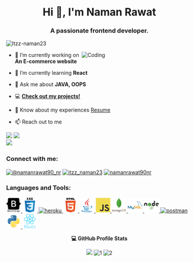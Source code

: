 <h1 align="center">Hi 👋, I'm Naman Rawat</h1>
<h3 align="center">A passionate frontend developer.</h3>
<p align="left"> <img src="https://komarev.com/ghpvc/?username=Itzz-naman23&label=Profile%20views&color=0e75b6&style=flat" alt="Itzz-naman23" /> </p>
<img align="right" alt="Coding" width="300" src="https://github.com/mayankchaudhary26/Cool-Readme-ideas/blob/master/data/chill%20scene.gif">

- 🔭 I’m currently working on **An E-commerce website**

- 🌱 I’m currently learning **React**

- 💬 Ask me about **JAVA, OOPS**
  
- 💻 **[Check out my projects!](https://github.com/Itzz-naman23?tab=repositories)**

- 📄 Know about my experiences [Resume](https://drive.google.com/file/d/1RyIWI5Wny_rU-ptW54RSHCujmpUi96BO/view?usp=sharing)

- 📫 Reach out to me <br>

[![](https://img.shields.io/badge/-Naman_Rawat-blue?style=for-the-badge&logo=Linkedin&logoColor=white&link=https://www.linkedin.com/in/naman-rawat-826068202/)](https://www.linkedin.com/in/naman-rawat-826068202/)
[![](https://img.shields.io/badge/-namanrawat90.nr@gmail.com-c14438?style=for-the-badge&logo=gmail&logoColor=white&link=mailto:NamanRawat)](mailto:namanrawat90.nr@gmail.com)
<br />
[![](https://img.shields.io/badge/-Itzz-naman23-171515?style=for-the-badge&logo=github&logoColor=white)](https://github.com/Itzz-naman23)

<h3 align="left">Connect with me:</h3>
<p align="lhttps://drive.google.com/file/d/1RyIWI5Wny_rU-ptW54RSHCujmpUi96BO/view?usp=sharinghttps://drive.google.com/file/d/1RyIWI5Wny_rU-ptW54RSHCujmpUi96BO/view?usp=sharinghttps://drive.google.com/file/d/1RyIWI5Wny_rU-ptW54RSHCujmpUi96BO/view?usp=sharinghttps://drive.google.com/file/d/1RyIWI5Wny_rU-ptW54RSHCujmpUi96BO/view?usp=sharinghttps://drive.google.com/file/d/1RyIWI5Wny_rU-ptW54RSHCujmpUi96BO/view?usp=sharingeft">
<a href="https://www.hackerrank.com/@namanrawat90_nr" target="blank"><img align="center" src="https://raw.githubusercontent.com/rahuldkjain/github-profile-readme-generator/master/src/images/icons/Social/hackerrank.svg" alt="@namanrawat90_nr" height="30" width="40" /></a>
<a href="https://www.leetcode.com/itzz_naman23" target="blank"><img align="center" src="https://raw.githubusercontent.com/rahuldkjain/github-profile-readme-generator/master/src/images/icons/Social/leet-code.svg" alt="itzz_naman23" height="30" width="40" /></a>
<a href="https://auth.geeksforgeeks.org/user/namanrawat90nr" target="blank"><img align="center" src="https://raw.githubusercontent.com/rahuldkjain/github-profile-readme-generator/master/src/images/icons/Social/geeks-for-geeks.svg" alt="namanrawat90nr" height="30" width="40" /></a>
</p>

<h3 align="left">Languages and Tools:</h3>
<p align="left"> <a href="https://getbootstrap.com" target="_blank" rel="noreferrer"> <img src="https://raw.githubusercontent.com/devicons/devicon/master/icons/bootstrap/bootstrap-plain-wordmark.svg" alt="bootstrap" width="40" height="40"/> </a> <a href="https://www.w3schools.com/css/" target="_blank" rel="noreferrer"> <img src="https://raw.githubusercontent.com/devicons/devicon/master/icons/css3/css3-original-wordmark.svg" alt="css3" width="40" height="40"/> </a> <a href="https://heroku.com" target="_blank" rel="noreferrer"> <img src="https://www.vectorlogo.zone/logos/heroku/heroku-icon.svg" alt="heroku" width="40" height="40"/> </a> <a href="https://www.w3.org/html/" target="_blank" rel="noreferrer"> <img src="https://raw.githubusercontent.com/devicons/devicon/master/icons/html5/html5-original-wordmark.svg" alt="html5" width="40" height="40"/> </a> <a href="https://www.java.com" target="_blank" rel="noreferrer"> <img src="https://raw.githubusercontent.com/devicons/devicon/master/icons/java/java-original.svg" alt="java" width="40" height="40"/> </a> <a href="https://developer.mozilla.org/en-US/docs/Web/JavaScript" target="_blank" rel="noreferrer"> <img src="https://raw.githubusercontent.com/devicons/devicon/master/icons/javascript/javascript-original.svg" alt="javascript" width="40" height="40"/> </a> <a href="https://www.mongodb.com/" target="_blank" rel="noreferrer"> <img src="https://raw.githubusercontent.com/devicons/devicon/master/icons/mongodb/mongodb-original-wordmark.svg" alt="mongodb" width="40" height="40"/> </a> <a href="https://www.mysql.com/" target="_blank" rel="noreferrer"> <img src="https://raw.githubusercontent.com/devicons/devicon/master/icons/mysql/mysql-original-wordmark.svg" alt="mysql" width="40" height="40"/> </a> <a href="https://nodejs.org" target="_blank" rel="noreferrer"> <img src="https://raw.githubusercontent.com/devicons/devicon/master/icons/nodejs/nodejs-original-wordmark.svg" alt="nodejs" width="40" height="40"/> </a> <a href="https://postman.com" target="_blank" rel="noreferrer"> <img src="https://www.vectorlogo.zone/logos/getpostman/getpostman-icon.svg" alt="postman" width="40" height="40"/> </a> <a href="https://www.python.org" target="_blank" rel="noreferrer"> <img src="https://raw.githubusercontent.com/devicons/devicon/master/icons/python/python-original.svg" alt="python" width="40" height="40"/> </a> <a href="https://reactjs.org/" target="_blank" rel="noreferrer"> <img src="https://raw.githubusercontent.com/devicons/devicon/master/icons/react/react-original-wordmark.svg" alt="react" width="40" height="40"/> </a> </p>

<summary style="text-align : center"><b>💻 GitHub Profile Stats</b>
  <br/>
  <p align="center">
  <img width="49%" src="https://github-readme-stats.vercel.app/api?username=Itzz-naman23&show_icons=true&locale=en&count_private=true&hide_border=true&title_color=fff&text_color=ddd&icon_color=1CADFB&bg_color=0F2D3D&include_all_commits=true" />
     <tr><td><img  width="49%" src="https://github-readme-streak-stats.herokuapp.com/?user=Itzz-naman23&theme=tokyonight"  display=block width=100% height=auto alt="1" ></td></tr>
<!--   <img width="49%" src="https://github-readme-streak-stats.herokuapp.com?user=MadhavMishra1607&hide_border=true&date_format=M%20j%5B%2C%20Y%5D&background=0F2D3D&stroke=1CADFB&ring=1CADFB&fire=1CADFB&currStreakNum=FFFFFF&sideNums=FFFFFF&currStreakLabel=1CADFB&border=DDDDDD00&sideLabels=DDDDDD&dates=CCCCCC" />
  </p> -->
 <td><img  width="49%" src="https://github-readme-stats.vercel.app/api/top-langs/?username=Itzz-naman23&theme=radical&layout=compact&hide=Jupyter%20Notebook"  display=block width=100% height=auto  alt="2" ></td>
  </summary>
<p align="center">
</p>
